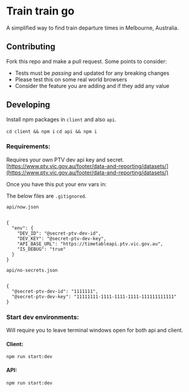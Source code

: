 # Train train go

A simplified way to find train departure times in Melbourne, Australia.

## Contributing

Fork this repo and make a pull request. Some points to consider:

- Tests must be _passing_ and updated for any breaking changes
- Please test this on some real world browsers
- Consider the feature you are adding and if they add any value

## Developing

Install npm packages in `client` and also `api`.

`cd client && npm i`
`cd api && npm i`

### Requirements:

Requires your own PTV dev api key and secret. [https://www.ptv.vic.gov.au/footer/data-and-reporting/datasets/](https://www.ptv.vic.gov.au/footer/data-and-reporting/datasets/)

Once you have this put your env vars in:

The below files are `.gitignored`.

`api/now.json`

```

{
  "env": {
    "DEV_ID": "@secret-ptv-dev-id",
    "DEV_KEY": "@secret-ptv-dev-key",
    "API_BASE_URL": "https://timetableapi.ptv.vic.gov.au",
    "IS_DEBUG": "true"
  }
}

```

`api/no-secrets.json`

```

{
  "@secret-ptv-dev-id": "1111111",
  "@secret-ptv-dev-key": "11111111-1111-1111-1111-111111111111"
}

```

### Start dev environments:

Will require you to leave terminal windows open for both api and client.

#### Client:

`npm run start:dev`

#### API:

`npm run start:dev`
